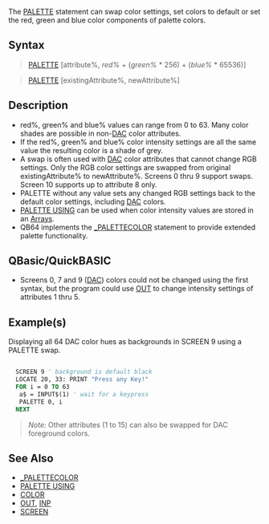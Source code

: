 The [PALETTE](PALETTE) statement can swap color settings, set colors to default or set the red, green and blue color components of palette colors.

## Syntax

>  [PALETTE](PALETTE) [attribute%, *red%* + (*green%* * 256) + (*blue%* * 65536)]

>  [PALETTE](PALETTE) [existingAttribute%, newAttribute%]

## Description

* red%, green% and blue% values can range from 0 to 63. Many color shades are possible in non-[DAC](DAC) color attributes.
* If the red%, green% and blue% color intensity settings are all the same value the resulting color is a shade of grey.
* A swap is often used with [DAC](DAC) color attributes that cannot change RGB settings. Only the RGB color settings are swapped from original existingAttribute% to newAttribute%. Screens 0 thru 9 support swaps. Screen 10 supports up to attribute 8 only.
* PALETTE without any value sets any changed RGB settings back to the default color settings, including [DAC](DAC) colors.
* [PALETTE USING](PALETTE-USING) can be used when color intensity values are stored in an [Arrays](Arrays).
* QB64 implements the [_PALETTECOLOR](_PALETTECOLOR) statement to provide extended palette functionality.

## QBasic/QuickBASIC

* Screens 0, 7 and 9 ([DAC](DAC)) colors could not be changed using the first syntax, but the program could use [OUT](OUT) to change intensity settings of attributes 1 thru 5.

## Example(s)

Displaying all 64 DAC color hues as backgrounds in SCREEN 9 using a PALETTE swap.

```vb

  SCREEN 9 ' background is default black
  LOCATE 20, 33: PRINT "Press any Key!"  
  FOR i = 0 TO 63
   a$ = INPUT$(1) ' wait for a keypress
   PALETTE 0, i
  NEXT 

```

> *Note:* Other attributes (1 to 15) can also be swapped for DAC foreground colors.

## See Also

* [_PALETTECOLOR](_PALETTECOLOR)
* [PALETTE USING](PALETTE-USING)
* [COLOR](COLOR)
* [OUT](OUT), [INP](INP)
* [SCREEN](SCREEN)
